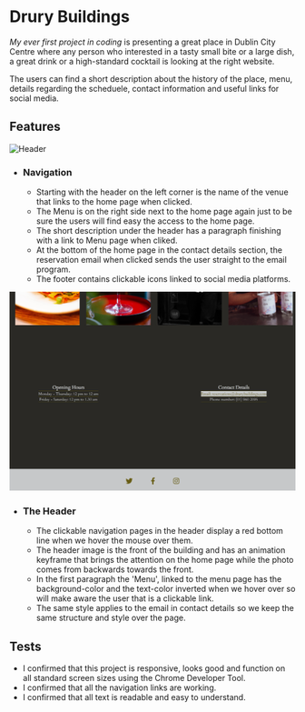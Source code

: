 # Drury Buildings #
*My ever first project in coding* is presenting a great place in Dublin City Centre where any person who interested in a tasty small bite or a large dish, a great drink or a high-standard cocktail is looking at the right website. 

The users can find a short description about the history of the place, menu, details regarding the scheduele, contact information and useful links for social media. 

## Features ##

![Header](/assets/images/header.png)


* ### Navigation ### 

   * Starting with the header on the left corner is the name of the venue that links to the home page when clicked.
   * The Menu is on the right side next to the home page again just to be sure the users will find easy the access to the home page.
   * The short description under the header has a paragraph finishing with a link to Menu page when cliked. 
   * At the bottom of the home page in the contact details section, the reservation email when clicked sends the user straight to the email program.
   * The footer contains clickable icons linked to social media platforms.

![Contact details and footer](/assets/images/footer.png)

* ### The Header ###
  * The clickable navigation pages in the header display a red bottom line when we hover the mouse over them. 
  * The header image is the front of the building and has an animation keyframe that brings the attention on the home page while the photo comes from backwards towards the front.
  * In the first paragraph the 'Menu', linked to the menu page has the background-color and the text-color inverted when we hover over so will make aware the user that is a clickable link.
  * The same style applies to the email in contact details so we keep the same structure and style over the page. 

## Tests ##

 * I confirmed that this project is responsive, looks good and function on all standard screen sizes using the Chrome Developer Tool.
 * I confirmed that all the navigation links are working.
 * I confirmed that all text is readable and easy to understand.
  